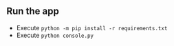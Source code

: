 ## Run the app

-   Execute `python -m pip install -r requirements.txt`
-   Execute `python console.py`
